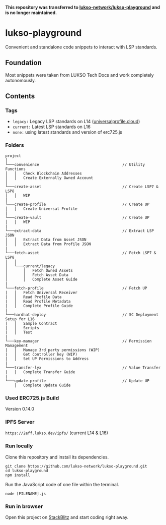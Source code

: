 **This repository was transferred to [lukso-network/lukso-playground](https://github.com/lukso-network/lukso-playground) and is no longer maintained.**

# lukso-playground

Convenient and standalone code snippets to interact with LSP standards.

## Foundation
Most snippets were taken from LUKSO Tech Docs and work completely autonomously.

## Contents

### Tags

- `legacy:` Legacy LSP standards on L14 ([universalprofile.cloud](https://universalprofile.cloud/))
- `current:` Latest LSP standards on L16
- `none:` using latest standards and version of erc725.js

### Folders

```
project
│
└───convenience                                     // Utility Functions
│   │   Check Blockchain Addresses
│   │   Create Externally Owned Account
│
└───create-asset                                    // Create LSP7 & LSP8
│   │   WIP
|
└───create-profile                                  // Create UP
│   │   Create Universal Profile
|
└───create-vault                                    // Create UP
│   │   WIP
|
└───extract-data                                    // Extract LSP JSON
│   │   Extract Data from Asset JSON
│   │   Extract Data from Profile JSON
|
└───fetch-asset                                     // Fetch LSP7 & LSP8
│   │
│   └───current/legacy
│       │   Fetch Owned Assets
│       │   Fetch Asset Data
│       │   Complete Asset Guide
|
└───fetch-profile                                   // Fetch UP
|   │   Fetch Universal Receiver
|   │   Read Profile Data
|   │   Read Profile Metadata
|   │   Complete Profile Guide
|
└───hardhat-deploy                                  // SC Deployment Setup for L16
|   │   Sample Contract
|   │   Scripts
|   │   Test
|
└───key-manager                                     // Permission Management
|   │   Manage 3rd party permissions (WIP)
|   │   Get controller key (WIP)
|   │   Set UP Permissions to Address
|
└───transfer-lyx                                    // Value Transfer
|   │   Complete Transfer Guide
|
└───update-profile                                  // Update UP
    │   Complete Update Guide

```

### Used ERC725.js Build

Version 0.14.0

### IPFS Server

`https://2eff.lukso.dev/ipfs/` (current L14 & L16)

### Run locally

Clone this repository and install its dependencies.

```
git clone https://github.com/lukso-network/lukso-playground.git
cd lukso-playground
npm install
```

Run the JavaScript code of one file within the terminal.

```
node [FILENAME].js
```

### Run in browser

Open this project on [StackBlitz](https://stackblitz.com/github/lukso-network/lukso-playground) and start coding right away.
